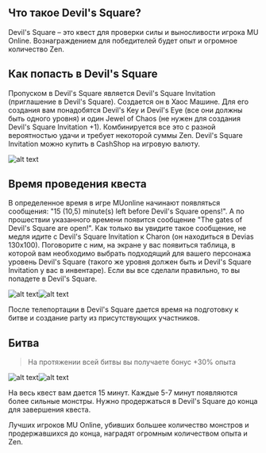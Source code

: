 ## Что такое Devil's Square?
Devil's Square – это квест для проверки силы и выносливости игрока MU Online. Вознаграждением для победителей будет опыт и огромное количество Zen.

## Как попасть в Devil's Square
Пропуском в Devil's Square является Devil's Square Invitation (приглашение в Devil's Square). Создается он в Хаос Машине. Для его создания вам понадобятся Devil's Key и Devil's Eye (все они должны быть одного уровня) и один Jewel of Chaos (не нужен для создания Devil's Square Invitation +1). Комбинируется все это с разной вероятностью удачи и требует некоторой суммы Zen. Devil's Square Invitation можно купить в CashShop на игровую валюту.

![alt text](https://encrypted-tbn0.gstatic.com/images?q=tbn:ANd9GcQmrbTsqG7ZTPgHpVjb2RLnlqerokVsqCDsjlvzCwBdvrpciljRqP2Xh3LAtdyQ6P0PWE8&usqp=CAU)


## Время проведения квеста

В определенное время в игре MUonline начинают появляться сообщения: "15 (10,5) minute(s) left before Devil's Square opens!". А по прошествии указанного времени появится сообщение "The gates of Devil's Square are open!". Как только вы увидите такое сообщение, не медля идите с Devil's Square Invitation к Charon (он находиться в Devias 130x100). Поговорите с ним, на экране у вас появиться таблица, в которой вам необходимо выбрать подходящий для вашего персонажа уровень Devil's Square (такого же уровня должен быть и Devil's Square Invitation у вас в инвентаре). Если вы все сделали правильно, то вы попадете в Devil's Square.

![alt text](https://encrypted-tbn0.gstatic.com/images?q=tbn:ANd9GcQv4XxLCd6l3P3Jhk9g7fH-35s7GlafYbjvoTEkMBcwEwH_Q-u1zg6zKdbs--X4n00n9QU&usqp=CAU)![alt text](https://lh3.googleusercontent.com/-S7zZBCH4pLA/WsSq_p1s6xI/AAAAAAAACmU/MqMlTwQ08E0eoBFg-s0H4WPQeD_kTnqNQCLcBGAs/2.png)

После телепортации в Devil's Square дается время на подготовку к битве и создание party из присутствующих участников.

## Битва

>На протяжении всей битвы вы получаете бонус +30% опыта

![alt text](https://encrypted-tbn0.gstatic.com/images?q=tbn:ANd9GcS5R4h41yA4-Rrr1ftcj8futqKFTS4aQIlXYrbioBKesE4Yfyw25zryymUEX7SEej4JDB4&usqp=CAU)![alt text](https://encrypted-tbn0.gstatic.com/images?q=tbn:ANd9GcQT8xWw5kTpqCRsOH_bX9wvKv0-hbBINSqgAaTlsGeYt3M9dKYgxQV05DOh8Q4R4lG8hG4&usqp=CAU)

На весь квест вам дается 15 минут. Каждые 5-7 минут появляются более сильные монстры. Нужно продержаться в Devil's Square до конца для завершения квеста.

Лучших игроков MU Online, убивших большее количество монстров и продержавшихся до конца, наградят огромным количеством опыта и Zen.

